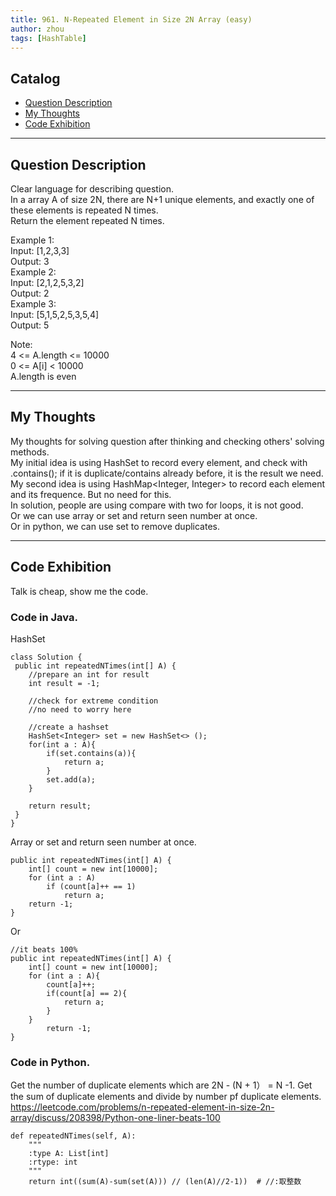 ```yaml
---
title: 961. N-Repeated Element in Size 2N Array (easy)                  
author: zhou      
tags: [HashTable]          
---
```


       

## Catalog  
+ [Question Description](#partI)
+ [My Thoughts](#partII)
+ [Code Exhibition](#partIII)

----------------------------------

## Question Description
Clear language for describing question.    
In a array A of size 2N, there are N+1 unique elements, and exactly one of these elements is repeated N times.    
Return the element repeated N times.     

Example 1:    
Input: [1,2,3,3]   
Output: 3   
Example 2:    
Input: [2,1,2,5,3,2]   
Output: 2   
Example 3:   
Input: [5,1,5,2,5,3,5,4]   
Output: 5    

Note:    
4 <= A.length <= 10000   
0 <= A[i] < 10000   
A.length is even   


----------------------------------

## My Thoughts
My thoughts for solving question after thinking and checking others' solving methods.        
My initial idea is using HashSet to record every element, and check with .contains(); if it is duplicate/contains already before, it is the result we need.    
My second idea is using HashMap<Integer, Integer> to record each element and its frequence. But no need for this.   
In solution, people are using compare with two for loops, it is not good.   
Or we can use array or set and return seen number at once.    
Or in python, we can use set to remove duplicates.    

----------------------------------

## Code Exhibition
Talk is cheap, show me the code.    
### Code in Java.     
HashSet   

    class Solution {
     public int repeatedNTimes(int[] A) {
        //prepare an int for result
        int result = -1;
        
        //check for extreme condition
        //no need to worry here
        
        //create a hashset
        HashSet<Integer> set = new HashSet<> ();
        for(int a : A){
            if(set.contains(a)){
                return a;
            }
            set.add(a);
        }
        
        return result;
     }
    }

Array or set and return seen number at once.   

    public int repeatedNTimes(int[] A) {
        int[] count = new int[10000];
        for (int a : A)
            if (count[a]++ == 1)
                return a;
        return -1;
    }

Or   

    //it beats 100%   
    public int repeatedNTimes(int[] A) {
        int[] count = new int[10000];
        for (int a : A){
            count[a]++;
            if(count[a] == 2){
                return a;
            }
        }
            return -1;
    }


### Code in Python.   
Get the number of duplicate elements which are 2N - (N + 1） = N -1. Get the sum of duplicate elements and divide by number pf duplicate elements.     
https://leetcode.com/problems/n-repeated-element-in-size-2n-array/discuss/208398/Python-one-liner-beats-100    

    def repeatedNTimes(self, A):
        """
        :type A: List[int]
        :rtype: int
        """
        return int((sum(A)-sum(set(A))) // (len(A)//2-1))  # //:取整数
        
